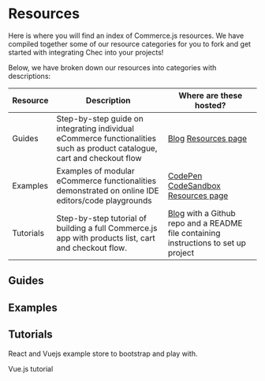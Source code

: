 # Resources

Here is where you will find an index of Commerce.js resources. We have compiled together some of our resource categories for you to fork and get started with integrating Chec into your projects!

Below, we have broken down our resources into categories with descriptions:

| Resource   |      Description      |  Where are these hosted? |
|----------|-------------|------|
| Guides |  Step-by-step guide on integrating individual eCommerce functionalities such as product catalogue, cart and checkout flow | [Blog](https://commercejs.com/blog/)  [Resources page](https://commercejs.com/resources/)  |
| Examples |   Examples of modular eCommerce functionalities demonstrated on online IDE editors/code playgrounds   |   [CodePen]()  [CodeSandbox]()  [Resources page](https://commercejs.com/resources/) |
| Tutorials | Step-by-step tutorial of building a full Commerce.js app with products list, cart and checkout flow. | [Blog](https://commercejs.com/blog/) with a Github repo and a README file containing instructions to set up project |

## Guides 


## Examples

## Tutorials 

React and Vuejs example store to bootstrap and play with. 

Vue.js tutorial 

